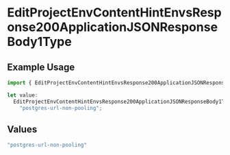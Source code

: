 # EditProjectEnvContentHintEnvsResponse200ApplicationJSONResponseBody1Type

## Example Usage

```typescript
import { EditProjectEnvContentHintEnvsResponse200ApplicationJSONResponseBody1Type } from "@vercel/sdk/models/operations";

let value:
  EditProjectEnvContentHintEnvsResponse200ApplicationJSONResponseBody1Type =
    "postgres-url-non-pooling";
```

## Values

```typescript
"postgres-url-non-pooling"
```